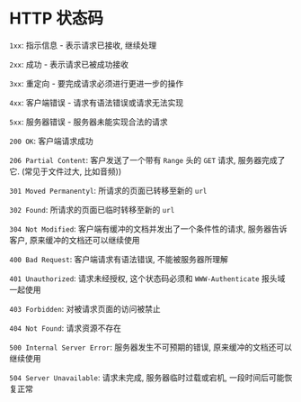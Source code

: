 # HTTP 状态码

`1xx`: 指示信息 - 表示请求已接收, 继续处理

`2xx`: 成功 - 表示请求已被成功接收

`3xx`: 重定向 - 要完成请求必须进行更进一步的操作

`4xx`: 客户端错误 - 请求有语法错误或请求无法实现

`5xx`: 服务器错误 - 服务器未能实现合法的请求

`200 OK`: 客户端请求成功

`206 Partial Content`: 客户发送了一个带有 `Range` 头的 `GET` 请求, 服务器完成了它. (常见于文件过大, 比如音频))

`301 Moved Permanentyl`: 所请求的页面已转移至新的 `url`

`302 Found`: 所请求的页面已临时转移至新的 `url`

`304 Not Modified`: 客户端有缓冲的文档并发出了一个条件性的请求, 服务器告诉客户, 原来缓冲的文档还可以继续使用

`400 Bad Request`: 客户端请求有语法错误, 不能被服务器所理解

`401 Unauthorized`: 请求未经授权, 这个状态码必须和 `WWW-Authenticate` 报头域一起使用

`403 Forbidden`: 对被请求页面的访问被禁止

`404 Not Found`: 请求资源不存在

`500 Internal Server Error`: 服务器发生不可预期的错误, 原来缓冲的文档还可以继续使用

`504 Server Unavailable`: 请求未完成, 服务器临时过载或宕机, 一段时间后可能恢复正常